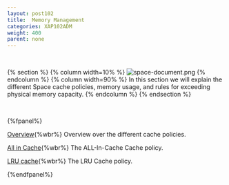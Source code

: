 ```yaml
---
layout: post102
title:  Memory Management
categories: XAP102ADM
weight: 400
parent: none
---
```



<br>


{% section %}
{% column  width=10% %}
![space-document.png](/attachment_files/subject/cache-eviction.png)
{% endcolumn %}
{% column width=90% %}
In this section we will explain the different Space cache policies, memory usage, and rules for exceeding physical memory capacity.
{% endcolumn %}
{% endsection %}



<br>

{%fpanel%}

[Overview](./memory-management-facilities.html){%wbr%}
Overview over the different cache policies.

[All in Cache](./all-in-cache-cache-policy.html){%wbr%}
The ALL-In-Cache Cache policy.

[LRU cache](./lru-cache-policy.html){%wbr%}
The LRU Cache policy.

{%endfpanel%}